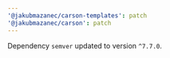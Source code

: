 ```yaml
---
'@jakubmazanec/carson-templates': patch
'@jakubmazanec/carson': patch
---
```

Dependency `semver` updated to version `^7.7.0`.
